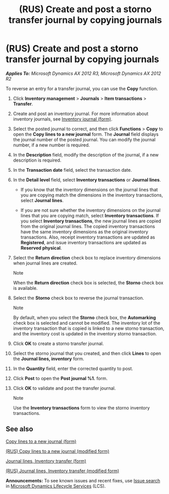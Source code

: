 ﻿---
title: (RUS) Create and post a storno transfer journal by copying journals
TOCTitle: (RUS) Create and post a storno transfer journal by copying journals
ms:assetid: 05a1a672-1696-47cb-a930-dbf2861d97eb
ms:mtpsurl: https://technet.microsoft.com/en-us/library/JJ711354(v=AX.60)
ms:contentKeyID: 49387172
ms.date: 04/18/2014
mtps_version: v=AX.60
---

# (RUS) Create and post a storno transfer journal by copying journals 


_**Applies To:** Microsoft Dynamics AX 2012 R3, Microsoft Dynamics AX 2012 R2_

To reverse an entry for a transfer journal, you can use the **Copy** function.

1.  Click **Inventory management** \> **Journals** \> **Item transactions** \> **Transfer**.

2.  Create and post an inventory journal. For more information about inventory journals, see [Inventory journal (form)](https://technet.microsoft.com/en-us/library/aa558607\(v=ax.60\)).

3.  Select the posted journal to correct, and then click **Functions** \> **Copy** to open the **Copy lines to a new journal** form. The **Journal** field displays the journal number of the posted journal. You can modify the journal number, if a new number is required.

4.  In the **Description** field, modify the description of the journal, if a new description is required.

5.  In the **Transaction date** field, select the transaction date.

6.  In the **Detail level** field, select **Inventory transactions** or **Journal lines**.
    
      - If you know that the inventory dimensions on the journal lines that you are copying match the dimensions in the inventory transactions, select **Journal lines**.
    
      - If you are not sure whether the inventory dimensions on the journal lines that you are copying match, select **Inventory transactions**. If you select **Inventory transactions**, the new journal lines are copied from the original journal lines. The copied inventory transactions have the same inventory dimensions as the original inventory transactions. Also, receipt inventory transactions are updated as **Registered**, and issue inventory transactions are updated as **Reserved physical**.

7.  Select the **Return direction** check box to replace inventory dimensions when journal lines are created.
    

    > [!NOTE]
    > <P>When the <STRONG>Return direction</STRONG> check box is selected, the <STRONG>Storno</STRONG> check box is available.</P>



8.  Select the **Storno** check box to reverse the journal transaction.
    

    > [!NOTE]
    > <P>By default, when you select the <STRONG>Storno</STRONG> check box, the <STRONG>Automarking</STRONG> check box is selected and cannot be modified. The inventory lot of the inventory transaction that is copied is linked to a new storno transaction, and the inventory cost is updated in the inventory storno transaction.</P>



9.  Click **OK** to create a storno transfer journal.

10. Select the storno journal that you created, and then click **Lines** to open the **Journal lines, inventory** form.

11. In the **Quantity** field, enter the corrected quantity to post.

12. Click **Post** to open the **Post journal %1.** form.

13. Click **OK** to validate and post the transfer journal.
    

    > [!NOTE]
    > <P>Use the <STRONG>Inventory transactions</STRONG> form to view the storno inventory transactions.</P>



## See also

[Copy lines to a new journal (form)](https://technet.microsoft.com/en-us/library/aa498918\(v=ax.60\))

[(RUS) Copy lines to a new journal (modified form)](https://technet.microsoft.com/en-us/library/jj711455\(v=ax.60\))

[Journal lines, Inventory transfer (form)](https://technet.microsoft.com/en-us/library/aa587291\(v=ax.60\))

[(RUS) Journal lines, Inventory transfer (modified form)](https://technet.microsoft.com/en-us/library/jj665257\(v=ax.60\))

  
**Announcements:** To see known issues and recent fixes, use [Issue search](http://go.microsoft.com/fwlink/?linkid=389258) in [Microsoft Dynamics Lifecycle Services](http://go.microsoft.com/fwlink/?linkid=306505) (LCS).

